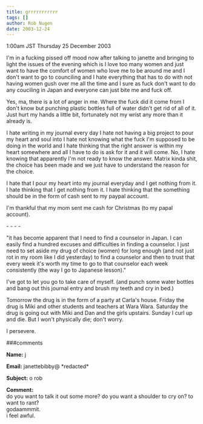 ```yaml
---
title: grrrrrrrrrrr
tags: []
author: Rob Nugen
date: 2003-12-24
---
```


<p class=date>1:00am JST Thursday 25 December 2003</p>

<p>I'm in a fucking pissed off mood now after talking to janette and
  bringing to light the issues of the evening which is I love too many
  women and just want to have the comfort of women who love me to be
  around me and I don't want to go to counciling and I hate everything
  that has to do with not having women gush over me all the time and I
  sure as fuck don't want to do any couciling in Japan and everyone
  can just bite me and fuck off.</p>

<p>Yes, ma, there is a lot of anger in me.  Where the fuck did it
  come from I don't know but punching plastic bottles full of water
  didn't get rid of all of it.  Just hurt my hands a little bit,
  fortunately not my wrist any more than it already is.</p>

<p>I hate writing in my journal every day I hate not having a big
  project to pour my heart and soul into I hate not knowing what the
  fuck I'm supposed to be doing in the world and I hate thinking that
  the right answer is within my heart somewhere and all I have to do
  is ask for it and it will come.  No, I hate knowing that apparently
  I'm not ready to know the answer.  Matrix kinda shit, the choice has
  been made and we just have to understand the reason for the
  choice.</p>

<p>I hate that I pour my heart into my journal everyday and I get
  nothing from it.  I hate thinking that I get nothing from it.  I
  hate thinking that the something should be in the form of cash sent
  to my paypal account.</p>

<p>I'm thankful that my mom sent me cash for Christmas (to my papal
  account).</p>

<p>- - - -</p>

<p>"it has become apparent that I need to find a counselor in Japan.
  I can easily find a hundred excuses and difficulties in finding a
  counselor.  I just need to set aside my drug of choice (women) for
  long enough (and not just rot in my room like I did yesterday) to
  find a counselor and then to trust that every week it's worth my
  time to go to that counselor each week consistently (the way I go to
  Japanese lesson)."</p>

<p>I've got to let you go to take care of myself.  (and punch some
  water bottles and bang out this journal entry and brush my teeth
  and cry in bed.)</p>

<p>Tomorrow the drug is in the form of a party at Carla's house.
  Friday the drug is Miki and other students and teachers at Wara
  Wara.  Saturday the drug is going out with Miki and Dan and the
  girls upstairs.  Sunday I curl up and die. But I won't physically
  die; don't worry.</p>

<p>I persevere.</p>

###comments

<p><b>Name:</b> j

<p><b>Email:</b> janettebibby@ *redacted*

<p><b>Subject:</b> o rob

<p><b>Comment:</b>
<br>do you want to talk it out some more?  do you want a shoulder to cry on?  to want to rant?<br>
godaammmit. <br>
 i feel awful.

